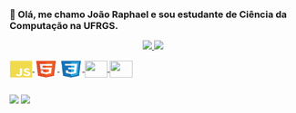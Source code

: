 ### 👋 Olá, me chamo João Raphael e sou estudante de Ciência da Computação na UFRGS.
<div align="center">
  <a href="https://github.com/raphaeljjoao">
  <img height="180em" src="https://github-readme-stats.vercel.app/api?username=raphaeljjoao&show_icons=true&theme=radical&include_all_commits=true&count_private=true&border_radius=0&custom_title=Estatísticas do GitHub de João Raphael"/>
  <img height="180em" src="https://github-readme-stats.vercel.app/api/top-langs/?username=raphaeljjoao&layout=compact&langs_count=7&theme=radical&border_radius=0&custom_title=Linguagens%20mais%20usadas"/>
    
</div>
<div style="display: inline_block"><br>
  <img align="center" height="30" width="40" src="https://raw.githubusercontent.com/devicons/devicon/master/icons/javascript/javascript-plain.svg">
  <img align="center" height="30" width="40" src="https://raw.githubusercontent.com/devicons/devicon/master/icons/html5/html5-original.svg">
  <img align="center" height="30" width="40" src="https://raw.githubusercontent.com/devicons/devicon/master/icons/css3/css3-original.svg">
  
  <img align="center" height="30" width="40" src="https://cdn.jsdelivr.net/gh/devicons/devicon/icons/git/git-original.svg">
  <!--
  <img align="center" height="30" width="40" src="https://cdn.jsdelivr.net/gh/devicons/devicon/icons/github/github-original.svg">
  -->
  <img align="center" height="30" width="40" src="https://cdn.jsdelivr.net/gh/devicons/devicon/icons/vscode/vscode-original.svg">
</div>
  
  ##
 
<div> 
  <a href="https://www.linkedin.com/in/joaoraphael" target="_blank"><img src="https://img.shields.io/badge/-LinkedIn-%230077B5?style=for-the-badge&logo=linkedin&logoColor=white" target="_blank"></a> 
  <a href="mailto:raphaeljoao02@gmail.com" target="_blank"><img src="https://img.shields.io/badge/Gmail-D14836?style=for-the-badge&logo=gmail&logoColor=white" target="_blank"></a> 
  
</div>

<!--
- 🔭 I’m currently working on ...
- 🌱 I’m currently learning ...
- 👯 I’m looking to collaborate on ...
- 🤔 I’m looking for help with ...
- 💬 Ask me about ...
- 📫 How to reach me: ...
- 😄 Pronouns: ...
- ⚡ Fun fact: ...


